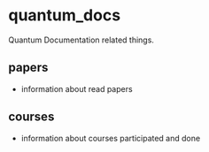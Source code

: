 # quantum_docs
Quantum Documentation related things.

## papers
  - information about read papers

## courses
  - information about courses participated and done

